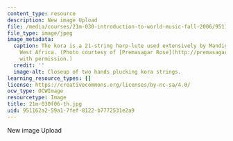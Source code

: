 ```yaml
---
content_type: resource
description: New image Upload
file: /media/courses/21m-030-introduction-to-world-music-fall-2006/951162a259a17fef8122b7772531e2a9_21m-030f06-th.jpg
file_type: image/jpeg
image_metadata:
  caption: The kora is a 21-string harp-lute used extensively by Mandigo peoples in
    West Africa. (Photo courtesy of [Premasagar Rose](http://premasagar.com/). Used
    with permission.)
  credit: ''
  image-alt: Closeup of two hands plucking kora strings.
learning_resource_types: []
license: https://creativecommons.org/licenses/by-nc-sa/4.0/
ocw_type: OCWImage
resourcetype: Image
title: 21m-030f06-th.jpg
uid: 951162a2-59a1-7fef-8122-b7772531e2a9
---
```

New image Upload